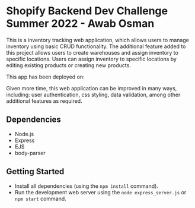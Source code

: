 # Shopify Backend Dev Challenge Summer 2022 - Awab Osman

This is a inventory tracking web application, which allows users to manage inventory using basic CRUD functionality. The additional feature added to this project allows users to create warehouses and assign inventory to specific locations. Users can assign inventory to specific locations by editing existing products or creating new products.

This app has been deployed on:

Given more time, this web application can be improved in many ways, including: user authentication, css styling, data validation, among other additional features as required.


## Dependencies

- Node.js
- Express
- EJS
- body-parser

## Getting Started

- Install all dependencies (using the `npm install` command).
- Run the development web server using the `node express_server.js` or `npm start` command.